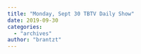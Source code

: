 ```yaml
---
title: "Monday, Sept 30 TBTV Daily Show"
date: 2019-09-30
categories: 
  - "archives"
author: "brantzt"
---
```



